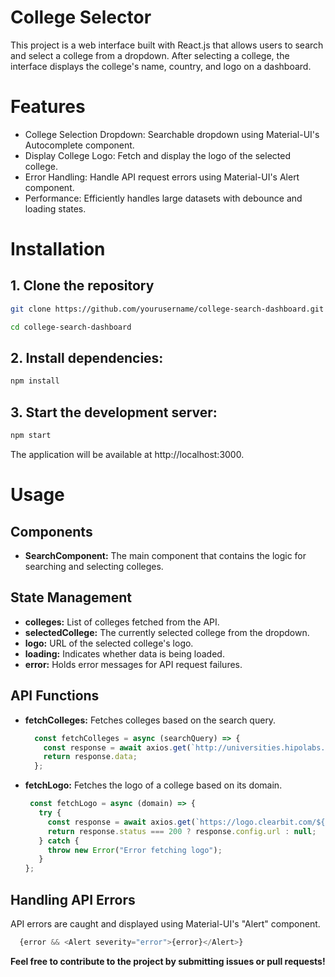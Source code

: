 # College Selector
This project is a web interface built with React.js that allows users to search and select a college from a dropdown. After selecting a college, the interface displays the college's name, country, and logo on a dashboard.

# Features
- College Selection Dropdown: Searchable dropdown using Material-UI's Autocomplete component.
- Display College Logo: Fetch and display the logo of the selected college.
- Error Handling: Handle API request errors using Material-UI's Alert component.
- Performance: Efficiently handles large datasets with debounce and loading states.

# Installation
## 1. Clone the repository
```sh
git clone https://github.com/yourusername/college-search-dashboard.git
```

```sh
cd college-search-dashboard
```
## 2. Install dependencies:
```sh
npm install
```
## 3. Start the development server:
```sh
npm start
```
The application will be available at http://localhost:3000.

# Usage
## Components
- **SearchComponent:** The main component that contains the logic for searching and selecting colleges.
## State Management
- **colleges:** List of colleges fetched from the API.
- **selectedCollege:** The currently selected college from the dropdown.
- **logo:** URL of the selected college's logo.
- **loading:** Indicates whether data is being loaded.
- **error:** Holds error messages for API request failures.
## API Functions
- **fetchColleges:** Fetches colleges based on the search query.
  
  ```js
    const fetchColleges = async (searchQuery) => {
      const response = await axios.get(`http://universities.hipolabs.com/search?name=${searchQuery}`);
      return response.data;
    };
  ```
- **fetchLogo:** Fetches the logo of a college based on its domain.
  
   ```js
    const fetchLogo = async (domain) => {
      try {
        const response = await axios.get(`https://logo.clearbit.com/${domain}`);
        return response.status === 200 ? response.config.url : null;
      } catch {
        throw new Error("Error fetching logo");
      }
   };
  ```

## Handling API Errors
API errors are caught and displayed using Material-UI's "Alert" component.

```js
  {error && <Alert severity="error">{error}</Alert>}
```




**Feel free to contribute to the project by submitting issues or pull requests!**
